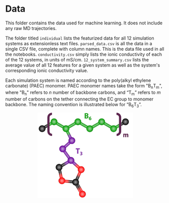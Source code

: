 # Data

This folder contains the data used for machine learning. It does not include any raw MD trajectories.

The folder titled `individual` lists the featurized data for all 12 simulation systems as extensionless text files. `parsed_data.csv` is all the data in a single CSV file, complete with column names. This is the data file used in all the notebooks. `conductivity.csv` simply lists the ionic conductivity of each of the 12 systems, in units of mS/cm. `12_system_summary.csv` lists the average value of all 12 features for a given system as well as the system's corresponding ionic conductivity value.

Each simulation system is named according to the poly(alkyl ethylene carbonate) (PAEC) monomer. PAEC monomer names take the form "B<sub>n</sub>T<sub>m</sub>", where "B<sub>n</sub>" refers to *n* number of backbone carbons, and “T<sub>m</sub>” refers to *m* number of carbons on the tether connecting the EC group to monomer backbone. The naming convention is illustrated below for “B<sub>6</sub>T<sub>3</sub>”.

<p align="center">
  <img src="../thesis_figures/naming.png" alt="Naming convention for B6T3"/ width=300>
</p>

